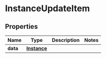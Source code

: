 
# InstanceUpdateItem

## Properties
Name | Type | Description | Notes
------------ | ------------- | ------------- | -------------
**data** | [**Instance**](Instance.md) |  | 



